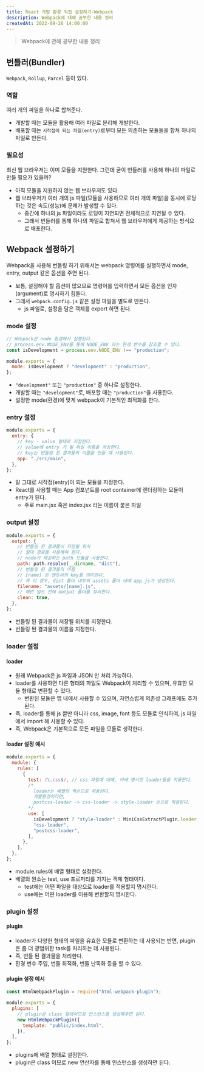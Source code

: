 ```yaml
---
title: React 개발 환경 직접 설정하기-Webpack
description: Webpack에 대해 공부한 내용 정리
createdAt: 2022-09-26 14:00:00
---
```


> Webpack에 관해 공부한 내용 정리

## 번들러(Bundler)

`Webpack`, `Rollup`, `Parcel` 등이 있다.

### 역할

여러 개의 파일을 하나로 합쳐준다.

- 개발할 때는 모듈을 활용해 여러 파일로 분리해 개발한다.
- 배포할 때는 `시작점이 되는 파일(entry)`로부터 모든 의존하는 모듈들을 합쳐 하나의 파일로 만든다.

### 필요성

최신 웹 브라우저는 이미 모듈을 지원한다. 그런데 굳이 번들러를 사용해 하나의 파일로 만들 필요가 있을까?

- 아직 모듈을 지원하지 않는 웹 브라우저도 있다.
- 웹 브라우저가 여러 개의 js 파일(모듈을 사용하므로 여러 개의 파일)을 동시에 로딩하는 것은 속도(성능)에 문제가 발생할 수 있다.
  - 중간에 하나의 js 파일이라도 로딩이 지연되면 전체적으로 지연될 수 있다.
  - 그래서 번들러를 통해 하나의 파일로 합쳐서 웹 브라우저에게 제공하는 방식으로 배포한다.

## Webpack 설정하기

Webpack을 사용해 번들링 하기 위해서는 webpack 명령어를 실행하면서 mode, entry, output 같은 옵션을 주면 된다.

- 보통, 설정해야 할 옵션이 많으므로 명령어를 입력하면서 모든 옵션을 인자(argument)로 명시하기 힘들다.
- 그래서 `webpack.config.js` 같은 설정 파일을 별도로 만든다.
  - js 파일로, 설정을 담은 객체를 export 하면 된다.

### mode 설정

```js
// Webpack은 node 환경에서 실행된다.
// process.env.NODE_ENV를 통해 NODE_ENV 라는 환경 변수를 참조할 수 있다.
const isDevelopment = process.env.NODE_ENV !== "production";

module.exports = {
  mode: isDevelopment ? "development" : "production",
};
```

- `"development"` 또는 `"production"` 중 하나로 설정한다.
- 개발할 때는 `"development"`로, 배포할 때는 `"production"`을 사용한다.
- 설정한 mode(환경)에 맞게 webpack이 기본적인 최적화를 한다.

### entry 설정

```js
module.exports = {
  entry: {
    // key - value 형태로 지정한다.
    // value에 entry 가 될 파일 이름을 작성한다.
    // key는 번들링 된 결과물의 이름을 만들 때 사용된다.
    app: "./src/main",
  },
};
```

- 말 그대로 시작점(entry)이 되는 모듈을 지정한다.
- React를 사용할 때는 App 컴포넌트를 root container에 렌더링하는 모듈이 entry가 된다.
  - 주로 main.jsx 혹은 index.jsx 라는 이름이 붙은 파일

### output 설정

```js
module.exports = {
  output: {
    // 번들링 된 결과물이 저장될 위치
    // 절대 경로를 사용해야 한다.
    // node가 제공하는 path 모듈을 사용한다.
    path: path.resolve(__dirname, "dist"),
    // 번들링 된 결과물의 이름
    // [name] 은 엔트리의 key를 의미한다.
    // 즉 이 경우, dist 폴더 내부의 assets 폴더 내에 app.js가 생성된다.
    filename: "assets/[name].js",
    // 매번 빌드 전에 output 폴더를 정리한다.
    clean: true,
  },
};
```

- 번들링 된 결과물이 저장될 위치를 지정한다.
- 번들링 된 결과물의 이름을 지정한다.

### loader 설정

#### loader

- 원래 Webpack은 js 파일과 JSON 만 처리 가능하다.
- loader를 사용하면 다른 형태의 파일도 Webpack이 처리할 수 있으며, 유효한 모듈 형태로 변환할 수 있다.
  - 변환된 모듈은 앱 내에서 사용할 수 있으며, 자연스럽게 의존성 그래프에도 추가된다.
- 즉, loader를 통해 js 뿐만 아니라 css, image, font 등도 모듈로 인식하여, js 파일에서 import 해 사용할 수 있다.
- 즉, Webpack은 기본적으로 모든 파일을 모듈로 생각한다.

#### loader 설정 예시

```js
module.exports = {
  module: {
    rules: [
      {
        test: /\.css$/, // css 파일에 대해, 아래 명시한 loader들을 적용한다.
        /* 
          loader는 배열의 역순으로 적용된다.
          개발환경이라면,
          postcss-loader -> css-loader -> style-loader 순으로 적용된다.
        */
        use: [
          isDevelopment ? "style-loader" : MiniCssExtractPlugin.loader,
          "css-loader",
          "postcss-loader",
        ],
      },
    ],
  },
};
```

- module.rules에 배열 형태로 설정한다.
- 배열의 원소는 test, use 프로퍼티를 가지는 객체 형태이다.
  - test에는 어떤 파일을 대상으로 loader를 적용할지 명시한다.
  - use에는 어떤 loader를 이용해 변환할지 명시한다.

### plugin 설정

#### plugin

- loader가 다양한 형태의 파일을 유효한 모듈로 변환하는 데 사용되는 반면, plugin은 좀 더 광범위한 task를 처리하는 데 사용된다.
- 즉, 번들 된 결과물을 처리한다.
- 환경 변수 주입, 번들 최적화, 번들 난독화 등을 할 수 있다.

#### plugin 설정 예시

```js
const HtmlWebpackPlugin = require("html-webpack-plugin");

module.exports = {
  plugins: [
    // plugin은 class 형태이므로 인스턴스를 생성해주면 된다.
    new HtmlWebpackPlugin({
      template: "public/index.html",
    }),
  ],
};
```

- plugins에 배열 형태로 설정한다.
- plugin은 class 이므로 new 연산자를 통해 인스턴스를 생성하면 된다.
